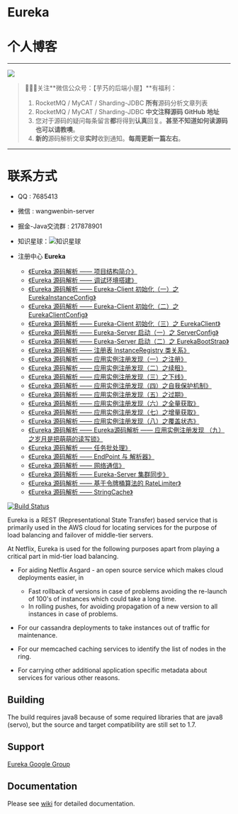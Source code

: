 Eureka
=====

# 个人博客

-------

![](http://www.yunai.me/images/common/wechat_mp.jpeg)

> 🙂🙂🙂关注**微信公众号：【芋艿的后端小屋】**有福利：  
> 1. RocketMQ / MyCAT / Sharding-JDBC **所有**源码分析文章列表  
> 2. RocketMQ / MyCAT / Sharding-JDBC **中文注释源码 GitHub 地址**  
> 3. 您对于源码的疑问每条留言**都**将得到**认真**回复。**甚至不知道如何读源码也可以请教噢**。  
> 4. **新的**源码解析文章**实时**收到通知。**每周更新一篇左右**。

-------

# 联系方式

* QQ : 7685413
* 微信 : wangwenbin-server
* 掘金-Java交流群 : 217878901
* 知识星球：![知识星球](http://www.iocoder.cn/images/Architecture/2017_12_29/01.png)

* 注册中心 **Eureka**
    * [《Eureka 源码解析 —— 项目结构简介》](http://www.iocoder.cn/Eureka/project-structure?github&1607)
    * [《Eureka 源码解析 —— 调试环境搭建》](http://www.iocoder.cn/Eureka/build-debugging-environment?github&1607)
    * [《Eureka 源码解析 —— Eureka-Client 初始化（一）之 EurekaInstanceConfig》](http://www.iocoder.cn/Eureka/eureka-client-init-first?github&1607)
    * [《Eureka 源码解析 —— Eureka-Client 初始化（二）之 EurekaClientConfig》](http://www.iocoder.cn/Eureka/eureka-client-init-second?github&1607)
    * [《Eureka 源码解析 —— Eureka-Client 初始化（三）之 EurekaClient》](http://www.iocoder.cn/Eureka/eureka-client-init-third?github&1607)
    * [《Eureka 源码解析 —— Eureka-Server 启动（一）之 ServerConfig》](http://www.iocoder.cn/Eureka/eureka-server-init-first?github&1607)
    * [《Eureka 源码解析 —— Eureka-Server 启动（二）之 EurekaBootStrap》](http://www.iocoder.cn/Eureka/eureka-server-init-second?github&1607)
    * [《Eureka 源码解析 —— 注册表 InstanceRegistry 类关系》](http://www.iocoder.cn/Eureka/instance-registry-class-diagram?github&1607)
    * [《Eureka 源码解析 —— 应用实例注册发现（一）之注册》](http://www.iocoder.cn/Eureka/instance-registry-register?github&1607)
    * [《Eureka 源码解析 —— 应用实例注册发现（二）之续租》](http://www.iocoder.cn/Eureka/instance-registry-renew?github&1607)
    * [《Eureka 源码解析 —— 应用实例注册发现（三）之下线》](http://www.iocoder.cn/Eureka/instance-registry-cancel?github&1607)
    * [《Eureka 源码解析 —— 应用实例注册发现（四）之自我保护机制》](http://www.iocoder.cn/Eureka/instance-registry-self-preservation?github&1607)
    * [《Eureka 源码解析 —— 应用实例注册发现（五）之过期》](http://www.iocoder.cn/Eureka/instance-registry-evict?github&1607)
    * [《Eureka 源码解析 —— 应用实例注册发现（六）之全量获取》](http://www.iocoder.cn/Eureka/instance-registry-fetch-all?github&1607)
    * [《Eureka 源码解析 —— 应用实例注册发现（七）之增量获取》](http://www.iocoder.cn/Eureka/instance-registry-fetch-delta?github&1607)
    * [《Eureka 源码解析 —— 应用实例注册发现（八）之覆盖状态》](http://www.iocoder.cn/Eureka/instance-registry-override-status?github&1607)
    * [《Eureka 源码解析 —— Eureka源码解析 —— 应用实例注册发现 （九）之岁月是把萌萌的读写锁》](http://www.iocoder.cn/Eureka/instance-registry-read-write-lock?github&1607)
    * [《Eureka 源码解析 —— 任务批处理》](http://www.iocoder.cn/Eureka/batch-tasks?github&1607)
    * [《Eureka 源码解析 —— EndPoint 与 解析器》](http://www.iocoder.cn/Eureka/end-point-and-resolver?github&1607)
    * [《Eureka 源码解析 —— 网络通信》](http://www.iocoder.cn/Eureka/transport?github&1607)
    * [《Eureka 源码解析 —— Eureka-Server 集群同步》](http://www.iocoder.cn/Eureka/server-cluster?github&1607)
    * [《Eureka 源码解析 —— 基于令牌桶算法的 RateLimiter》](http://www.iocoder.cn/Eureka/rate-limiter?github&1607)
    * [《Eureka 源码解析 —— StringCache》](http://www.iocoder.cn/Eureka/string-cache?github&1607)

[![Build Status](https://netflixoss.ci.cloudbees.com/job/NetflixOSS/job/eureka/job/eureka-snapshot/badge/icon)](https://netflixoss.ci.cloudbees.com/job/NetflixOSS/job/eureka/job/eureka-snapshot/)

Eureka is a REST (Representational State Transfer) based service that is primarily used in the AWS cloud for locating services for the purpose of load balancing and failover of middle-tier servers.

At Netflix, Eureka is used for the following purposes apart from playing a critical part in mid-tier load balancing.

* For aiding Netflix Asgard - an open source service which makes cloud deployments easier, in  
    + Fast rollback of versions in case of problems avoiding the re-launch of 100's of instances which 
      could take a long time.
    + In rolling pushes, for avoiding propagation of a new version to all instances in case of problems.

* For our cassandra deployments to take instances out of traffic for maintenance.

* For our memcached caching services to identify the list of nodes in the ring.

* For carrying other additional application specific metadata about services for various other reasons.


Building
----------
The build requires java8 because of some required libraries that are java8 (servo), but the source and target compatibility are still set to 1.7.


Support
----------
[Eureka Google Group](https://groups.google.com/forum/?fromgroups#!forum/eureka_netflix)


Documentation
--------------
Please see [wiki](https://github.com/Netflix/eureka/wiki) for detailed documentation.
